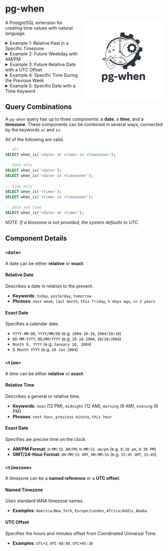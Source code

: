 # pg-when

<img src="./logo.jpeg" alt="pg-when-logo" width="256" align="right" style="margin: 0 0 1em 1em;"/>

A PostgreSQL extension for creating time values with natural language.

<details>

<summary>Example 1: Relative Past in a Specific Timezone</summary>

Gets the timestamp for the beginning of the current hour, but 5 days ago, in the `Asia/Tokyo` timezone.

```sql
SELECT when_is('5 days ago at this hour in Asia/Tokyo');
SELECT seconds_at('5 days ago at this hour in Asia/Tokyo');
SELECT millis_at('5 days ago at this hour in Asia/Tokyo');
SELECT micros_at('5 days ago at this hour in Asia/Tokyo');
```

</details>

<details>

<summary>Example 2: Future Weekday with AM/PM</summary>

Finds the time for next Friday at 8:00 PM in the `America/New_York` timezone.

```sql
SELECT when_is('next friday at 8:00 pm in America/New_York');
SELECT seconds_at('next friday at 8:00 pm in America/New_York');
SELECT millis_at('next friday at 8:00 pm in America/New_York');
SELECT micros_at('next friday at 8:00 pm in America/New_York');
```

</details>

<details>

<summary>Example 3: Future Relative Date with a UTC Offset</summary>

Calculates the timestamp for exactly 2 months from now, at midnight, in the `UTC-8` timezone.

```sql
SELECT when_is('in 2 months at midnight in UTC-8');
SELECT seconds_at('in 2 months at midnight in UTC-8');
SELECT millis_at('in 2 months at midnight in UTC-8');
SELECT micros_at('in 2 months at midnight in UTC-8');
```

</details>

<details>

<summary>Example 4: Specific Time During the Previous Week</summary>

Gets the timestamp for last Monday at a specific 24-hour time: 22:30 (10:30 PM).

```sql
SELECT when_is('last monday at 22:30');
SELECT seconds_at('last monday at 22:30');
SELECT millis_at('last monday at 22:30');
SELECT micros_at('last monday at 22:30');
```

</details>

<details>

<summary>Example 5: Specific Date with a Time Keyword</summary>

Gets the timestamp for the evening (6 PM) on a specific date, New Year's Eve 2026. This shows how an exact date can be combined with a relative time keyword.

```sql
SELECT when_is('December 31, 2026 at evening');
SELECT seconds_at('December 31, 2026 at evening');
SELECT millis_at('December 31, 2026 at evening');
SELECT micros_at('December 31, 2026 at evening');
```

</details>

## Query Combinations

A `pg-when` query has up to three components: a **date**, a **time**, and a **timezone**. These components can be combined in several ways, connected by the keywords `at` and `in`.

All of the following are valid.

```sql
-- all
SELECT when_is('<date> at <time> in <timezone>');

-- date only
SELECT when_is('<date>');
SELECT when_is('<date> in <timezone>');

-- time only
SELECT when_is('<time>');
SELECT when_is('<time> in <timezone>');

-- date and time
SELECT when_is('<date> at <time>');
```

_NOTE: If a timezone is not provided, the system defaults to UTC._

## Component Details

### `<date>`

A date can be either **relative** or **exact**.

#### Relative Date

Describes a date in relation to the present.

- **Keywords**: `today`, `yesterday`, `tomorrow`
- **Phrases**: `next week`, `last month`, `this friday`, `5 days ago`, `in 2 years`

#### Exact Date

Specifies a calendar date.

- `YYYY-MM-DD`, `YYYY/MM/DD` (e.g. `2004-10-10`, `2004/10/10`)
- `DD-MM-YYYY`, `DD/MM/YYYY` (e.g. `10-10-2004`, `10/10/2004`)
- `Month D, YYYY` (e.g. `January 10, 2004`)
- `D Month YYYY` (e.g. `10 Jan 2004`)

### `<time>`

A time can be either **relative** or **exact**.

#### Relative Time

Describes a general or relative time.

- **Keywords**: `noon` (12 PM), `midnight` (12 AM), `morning` (9 AM), `evening` (6 PM)
- **Phrases**: `next hour`, `previous minute`, `this hour`

#### Exact Date

Specifies aw precise time on the clock.

- **AM/PM Format**: `H:MM:SS AM/PM`, `H:MM:SS am/pm` (e.g. `8:30 pm`, `8:30 PM`)
- **GMT/24-Hour Format**: `HH:MM:SS GMT`, `HH:MM:SS` (e.g. `15:45 GMT`, `15:45`)

### `<timezone>`

A timezone can be a **named reference** or a **UTC offset**.

#### Named Timezone

Uses standard IANA timezone names.

- **Examples**: `America/New_York`, `Europe/London`, `Africa/Addis_Ababa`

#### UTC Offset

Specifies the hours and minutes offset from Coordinated Universal Time.

- **Examples**: `UTC+3`, `UTC-08:00`, `UTC+05:30`
